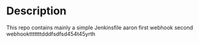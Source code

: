 # Description

This repo contains mainly a simple Jenkinsfile aaron first webhook second webhooktttttttdddfsdfsd454t45yrth
